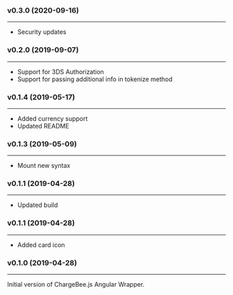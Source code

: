 ### v0.3.0 (2020-09-16)
***
* Security updates

### v0.2.0 (2019-09-07)
* * *
* Support for 3DS Authorization
* Support for passing additional info in tokenize method

### v0.1.4 (2019-05-17)
* * *
* Added currency support
* Updated README

### v0.1.3 (2019-05-09)
* * *
* Mount new syntax

### v0.1.1  (2019-04-28)
* * *
* Updated build

### v0.1.1  (2019-04-28)
* * *
* Added card icon

### v0.1.0  (2019-04-28)
* * *
Initial version of ChargeBee.js Angular Wrapper.
